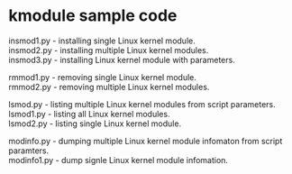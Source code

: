 # kmodule sample code

insmod1.py - installing single Linux kernel module.  
insmod2.py - installing multiple Linux kernel modules.  
insmod3.py - installing Linux kernel module with parameters.  
  
rmmod1.py - removing single Linux kernel module.  
rmmod2.py - removing multiple Linux kernel modules.  
  
lsmod.py  - listing multiple Linux kernel modules from script parameters.  
lsmod1.py - listing all Linux kernel modules.  
lsmod2.py - listing single Linux kernel module.  
  
modinfo.py  - dumping multiple Linux kernel module infomaton from script paramters.  
modinfo1.py - dump signle Linux kernel module infomation.  

